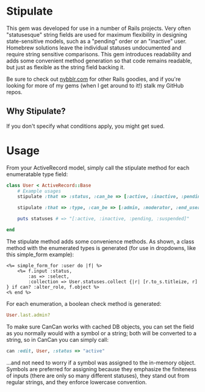 Stipulate
=========
This gem was developed for use in a number of Rails projects. Very often "statusesque" string fields are used for maximum flexibility in designing state-sensitive models, such as a "pending" order or an "inactive" user. Homebrew solutions leave the individual statuses undocumented and require string sensitive comparisons. This gem introduces readability and adds some convenient method generation so that code remains readable, but just as flexible as the string field backing it.

Be sure to check out [nybblr.com](http://nybblr.com) for other Rails goodies, and if you're looking for more of my gems (when I get around to it!) stalk my GitHub repos.

Why Stipulate?
--------------
If you don't specify what conditions apply, you might get sued.

Usage
=====
From your ActiveRecord model, simply call the stipulate method for each enumeratable type field:

``` ruby
class User < ActiveRecord::Base
	# Example usages
	stipulate :that => :status, :can_be => [:active, :inactive, :pending, :suspended]

	stipulate :that => :type, :can_be => [:admin, :moderator, :end_user]

	puts statuses # => "[:active, :inactive, :pending, :suspended]"

end
```

The stipulate method adds some convenience methods. As shown, a class method with the enumerated types is generated (for use in dropdowns, like this simple_form example):

``` erb
<%= simple_form_for :user do |f| %>
	<%= f.input :status,
		:as => :select,
		:collection => User.statuses.collect {|r| [r.to_s.titleize, r] } if can? :alter_role, f.object %>
<% end %>
```

For each enumeration, a boolean check method is generated:

``` ruby
User.last.admin?
```

To make sure CanCan works with cached DB objects, you can set the field as you normally would with a symbol or a string; both will be converted to a string, so in CanCan you can simply call:

``` ruby
can :edit, User, :status => "active"
```

...and not need to worry if a symbol was assigned to the in-memory object. Symbols are preferred for assigning because they emphasize the finiteness of inputs (there are only so many different statuses), they stand out from regular strings, and they enforce lowercase convention.
